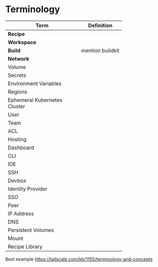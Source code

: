 # Terminology



<table data-full-width="false"><thead><tr><th width="215">Term</th><th>Definition</th></tr></thead><tbody><tr><td><strong>Recipe</strong></td><td></td></tr><tr><td><strong>Workspace</strong></td><td></td></tr><tr><td><strong>Build</strong></td><td>mention buildkit</td></tr><tr><td><strong>Network</strong></td><td></td></tr><tr><td>Volume</td><td></td></tr><tr><td>Secrets</td><td></td></tr><tr><td>Environment Variables</td><td></td></tr><tr><td>Regions</td><td></td></tr><tr><td>Ephemeral Kubernetes Cluster</td><td></td></tr><tr><td>User</td><td></td></tr><tr><td>Team</td><td></td></tr><tr><td>ACL</td><td></td></tr><tr><td>Hosting</td><td></td></tr><tr><td>Dashboard</td><td></td></tr><tr><td>CLI</td><td></td></tr><tr><td>IDE</td><td></td></tr><tr><td>SSH</td><td></td></tr><tr><td>Devbox</td><td></td></tr><tr><td>Identity Provider</td><td></td></tr><tr><td>SSO</td><td></td></tr><tr><td>Peer</td><td></td></tr><tr><td>IP Address</td><td></td></tr><tr><td>DNS</td><td></td></tr><tr><td>Persistent Volumes</td><td></td></tr><tr><td>Mount</td><td></td></tr><tr><td>Recipe Library</td><td></td></tr></tbody></table>

Best example https://tailscale.com/kb/1155/terminology-and-concepts
